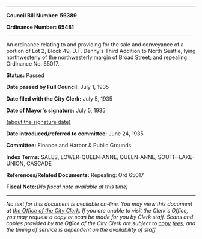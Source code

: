 

********

**Council Bill Number: 56389**
   
**Ordinance Number: 65481**
********

 An ordinance relating to and providing for the sale and conveyance of a portion of Lot 2, Block 49, D.T. Denny's Third Addition to North Seattle, lying northwesterly of the northwesterly margin of Broad Street; and repealing Ordinance No. 65017.

**Status:** Passed
   
**Date passed by Full Council:** July 1, 1935
   
**Date filed with the City Clerk:** July 5, 1935
   
**Date of Mayor's signature:** July 5, 1935
   
[(about the signature date)](/~public/approvaldate.htm)
   
   
   
**Date introduced/referred to committee:** June 24, 1935
   
**Committee:** Finance and Harbor & Public Grounds
   
   
**Index Terms:** SALES, LOWER-QUEEN-ANNE, QUEEN-ANNE, SOUTH-LAKE-UNION, CASCADE

**References/Related Documents:** Repealing: Ord 65017

**Fiscal Note:**_(No fiscal note available at this time)_
********

_No text for this document is available on-line. You may view this document at [the Office of the City Clerk](http://www.seattle.gov/leg/clerk/contactUs.htm). If you are unable to visit the Clerk's Office, you may request a copy or scan be made for you by Clerk staff. Scans and copies provided by the Office of the City Clerk are subject to [copy fees](http://clerk.seattle.gov/~public/clerkfees.htm), and the timing of service is dependent on the availability of staff._

